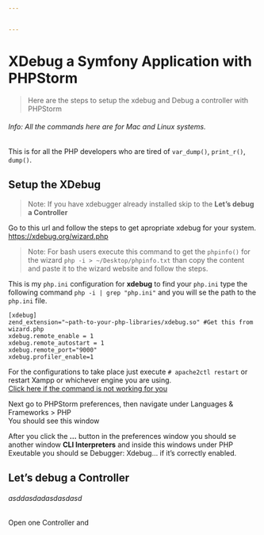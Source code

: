 ```yaml
---


---
```


<h1 id="xdebug-a-symfony-application-with-phpstorm">XDebug a Symfony Application with PHPStorm</h1>
<blockquote>
<p>Here are the steps to setup the xdebug and Debug a controller with PHPStorm</p>
</blockquote>
<h6 id="info-all-the-commands-here-are-for-mac-and-linux-systems.">Info: All the commands here are for Mac and Linux systems.</h6>
<p>This is for all the PHP developers who are tired of <code>var_dump()</code>, <code>print_r()</code>, <code>dump()</code>.</p>
<h2 id="setup-the-xdebug">Setup the XDebug</h2>
<blockquote>
<p>Note: If you have xdebugger already installed skip to the <strong>Let’s debug a Controller</strong></p>
</blockquote>
<p>Go to this url and follow the steps to get apropriate xdebug for your system.<br>
<a href="https://xdebug.org/wizard.php">https://xdebug.org/wizard.php</a></p>
<blockquote>
<p>Note: For bash users execute this command to get the <code>phpinfo()</code> for the wizard <code>php -i &gt; ~/Desktop/phpinfo.txt</code> than copy the content and paste it to the wizard website and follow the steps.</p>
</blockquote>
<p>This is my <code>php.ini</code> configuration for <strong>xdebug</strong> to find your <code>php.ini</code> type the following command <code>php -i | grep "php.ini"</code> and you will se the path to the <code>php.ini</code> file.</p>
<pre><code>[xdebug]
zend_extension="~path-to-your-php-libraries/xdebug.so" #Get this from wizard.php
xdebug.remote_enable = 1
xdebug.remote_autostart = 1
xdebug.remote_port="9000"
xdebug.profiler_enable=1
</code></pre>
<p>For the configurations to take place just execute <code># apache2ctl restart</code> or restart Xampp or whichever engine you are using.<br>
<a href="https://www.cyberciti.biz/faq/unix-linux-restart-php-service-command/">Click here if the command is not working for you</a></p>
<p>Next go to PHPStorm preferences, then navigate under Languages &amp; Frameworks &gt; PHP<br>
You should see this window</p>
<p><img src="https://lh3.googleusercontent.com/qOalHkQIcJ2qmocpV-TZgafK4LXouAMMQPx7HeyCLzTV8b55MYDBMVfeYKr8KM3Bs3INHZFgsqT-9A" alt=""><br>
After you click the <strong>…</strong> button in the preferences window you should se another window <strong>CLI Interpreters</strong> and inside this windows under PHP Exeutable you should se Debugger: Xdebug… if it’s correctly enabled.</p>
<h2 id="lets-debug-a-controller">Let’s debug a Controller</h2>
<h6 id="asddasdadasdasdasd">asddasdadasdasdasd</h6>
<p>Open one Controller and</p>

